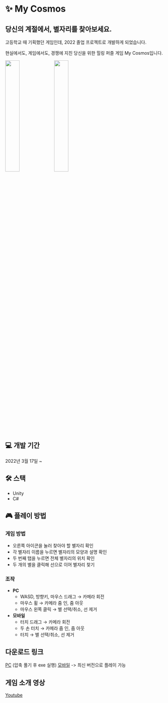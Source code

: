 # ✨ My Cosmos
## 당신의 계절에서, 별자리를 찾아보세요.
고등학교 때 기획했던 게임인데, 2022 졸업 프로젝트로 개발하게 되었습니다.  

현실에서도, 게임에서도, 경쟁에 지친 당신을 위한 힐링 퍼즐 게임 My Cosmos입니다.

<div>
<img width="30%" src="https://user-images.githubusercontent.com/67315989/169975993-df4ad170-454c-445b-b339-f1e53a5ff478.JPG">
<img width="30%" src="https://user-images.githubusercontent.com/67315989/169976724-0d51f78a-73ef-4aab-8890-86adf33021e9.JPG">
</div>

## 💻 개발 기간
2022년 3월 17일 ~

## 🛠 스택
+ Unity
+ C#

## 🎮 플레이 방법
### 게임 방법
+ 오른쪽 아이콘을 눌러 찾아야 할 별자리 확인
+ 각 별자리 이름을 누르면 별자리의 모양과 설명 확인  
+ 두 번째 탭을 누르면 전체 별자리의 위치 확인  
+ 두 개의 별을 클릭해 선으로 이어 별자리 찾기
### 조작
+ **PC**
  + WASD, 방향키, 마우스 드래그 → 카메라 회전  
  + 마우스 휠 → 카메라 줌 인, 줌 아웃  
  + 마우스 왼쪽 클릭 → 별 선택/취소, 선 제거  
+ **모바일**
  + 터치 드래그 → 카메라 회전
  + 두 손 터치 → 카메라 줌 인, 줌 아웃
  + 터치 → 별 선택/취소, 선 제거


## 다운로드 링크
[PC](https://drive.google.com/file/d/19bDRRGLv9tIfDUsZIgZRhdpyhoIaJi_d/view?usp=sharing)
(압축 풀기 후 exe 실행)
[모바일](https://play.google.com/store/apps/details?id=com.JUHEE.MyCosmos)
-> 최신 버전으로 플레이 가능

## 게임 소개 영상
[Youtube](https://youtube.com/shorts/-PJ5V7esZ9Q?feature=share)
